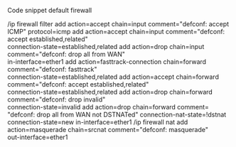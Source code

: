 Code snippet default firewall

/ip firewall filter
add action=accept chain=input comment="defconf: accept ICMP" protocol=icmp
add action=accept chain=input comment="defconf: accept established,related" \
    connection-state=established,related
add action=drop chain=input comment="defconf: drop all from WAN" \
    in-interface=ether1
add action=fasttrack-connection chain=forward comment="defconf: fasttrack" \
    connection-state=established,related
add action=accept chain=forward comment="defconf: accept established,related" \
    connection-state=established,related
add action=drop chain=forward comment="defconf: drop invalid" \
    connection-state=invalid
add action=drop chain=forward comment=\
    "defconf:  drop all from WAN not DSTNATed" connection-nat-state=!dstnat \
    connection-state=new in-interface=ether1
/ip firewall nat
add action=masquerade chain=srcnat comment="defconf: masquerade" \
    out-interface=ether1